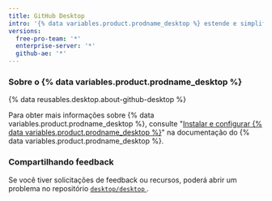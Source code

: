```yaml
---
title: GitHub Desktop
intro: '{% data variables.product.prodname_desktop %} estende e simplifica seu Git e o fluxo de trabalho {% data variables.product.prodname_dotcom %} usando uma interface visual.'
versions:
  free-pro-team: '*'
  enterprise-server: '*'
  github-ae: '*'
---
```


### Sobre o {% data variables.product.prodname_desktop %}

{% data reusables.desktop.about-github-desktop %}

Para obter mais informações sobre {% data variables.product.prodname_desktop %}, consulte "[Instalar e configurar {% data variables.product.prodname_desktop %}](/desktop/installing-and-configuring-github-desktop)" na documentação do {% data variables.product.prodname_desktop %}.

### Compartilhando feedback

Se você tiver solicitações de feedback ou recursos, poderá abrir um problema no repositório [`desktop/desktop` ](https://github.com/desktop/desktop).
